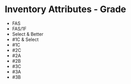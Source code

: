 # Inventory Attributes - Grade

-   FAS
-   FAS/1F
-   Select & Better
-   #1C & Select
-   #1C
-   #2C
-   #2A
-   #2B
-   #3C
-   #3A
-   #3B
